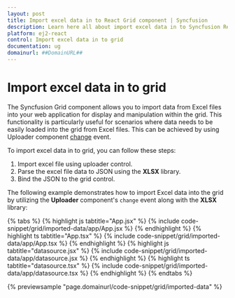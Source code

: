 ```yaml
---
layout: post
title: Import excel data in to React Grid component | Syncfusion
description: Learn here all about import excel data in to Syncfusion React Grid component of Syncfusion Essential JS 2 and more.
platform: ej2-react
control: Import excel data in to grid
documentation: ug
domainurl: ##DomainURL##
---
```


# Import excel data in to grid

The Syncfusion Grid component allows you to import data from Excel files into your web application for display and manipulation within the grid. This functionality is particularly useful for scenarios where data needs to be easily loaded into the grid from Excel files. This can be achieved by using Uploader component [change](https://ej2.syncfusion.com/react/documentation/api/uploader#change) event.

To import excel data in to grid, you can follow these steps:

1. Import excel file using uploader control. 
2. Parse the excel file data to JSON using the **XLSX** library. 
3. Bind the JSON to the grid control. 

The following example demonstrates how to import Excel data into the grid by utilizing the **Uploader** component's `change` event along with the **XLSX** library:

{% tabs %}
{% highlight js tabtitle="App.jsx" %}
{% include code-snippet/grid/imported-data/app/App.jsx %}
{% endhighlight %}
{% highlight ts tabtitle="App.tsx" %}
{% include code-snippet/grid/imported-data/app/App.tsx %}
{% endhighlight %}
{% highlight js tabtitle="datasource.jsx" %}
{% include code-snippet/grid/imported-data/app/datasource.jsx %}
{% endhighlight %}
{% highlight ts tabtitle="datasource.tsx" %}
{% include code-snippet/grid/imported-data/app/datasource.tsx %}
{% endhighlight %}
{% endtabs %}

 {% previewsample "page.domainurl/code-snippet/grid/imported-data" %}